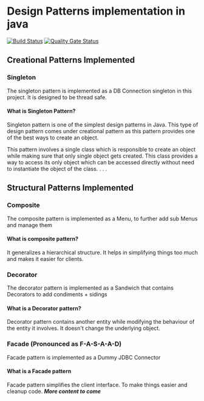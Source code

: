 # Design Patterns implementation in java

[![Build Status](https://travis-ci.org/snemmani/design-patterns-java.svg?branch=master)](https://travis-ci.org/snemmani/design-patterns-java) [![Quality Gate Status](https://sonarcloud.io/api/project_badges/measure?project=snemmani_design-patterns-java&metric=alert_status)](https://sonarcloud.io/dashboard?id=snemmani_design-patterns-java)

## Creational Patterns Implemented
### Singleton
The singleton pattern is implemented as a DB Connection singleton in this project. It is designed to be thread safe.
#### What is Singleton Pattern?

Singleton pattern is one of the simplest design patterns in Java. 
This type of design pattern comes under creational pattern as this 
pattern provides one of the best ways to create an object.

This pattern involves a single class which is responsible to create an object while making sure that only single object gets created. 
This class provides a way to access its only object which can be accessed directly without need to instantiate the object of the class.
.
.
.

## Structural Patterns Implemented
### Composite
The composite pattern is implemented as a Menu, to further add sub Menus and manage them
#### What is composite pattern?
It generalizes a hierarchical structure. It helps in simplifying things too much and makes it easier for clients.
### Decorator
The decorator pattern is implemented as a Sandwich that contains Decorators to add condiments + sidings
#### What is a Decorator pattern?
Decorator pattern contains another entity while modifying the behaviour of the entity it involves.
It doesn't change the underlying object.
### Facade (Pronounced as F-A-S-A-A-D)
Facade pattern is implemented as a Dummy JDBC Connector
#### What is a Facade pattern
Facade pattern simplifies the client interface. To make things easier and cleanup code.
***More content to come***
